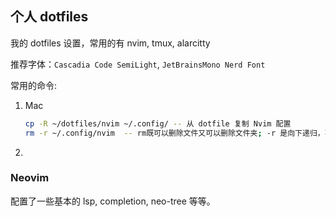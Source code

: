 ## 个人 dotfiles
我的 dotfiles 设置，常用的有 nvim, tmux, alarcitty



推荐字体：` Cascadia Code SemiLight `,  `JetBrainsMono Nerd Font`



常用的命令:

1. Mac

   ```bash
   cp -R ~/dotfiles/nvim ~/.config/ -- 从 dotfile 复制 Nvim 配置
   rm -r ~/.config/nvim  -- rm既可以删除文件又可以删除文件夹; -r 是向下递归，不管有多少级目录，一并删除
   ```

   

2. 

### Neovim 
配置了一些基本的 lsp, completion, neo-tree 等等。
